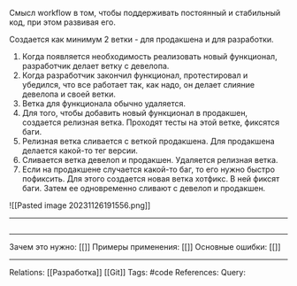 Смысл workflow в том, чтобы поддерживать постоянный и стабильный код, при этом развивая его. 

Создается как минимум 2 ветки - для продакшена и для разработки.
1. Когда появляется необходимость реализовать новый функционал, разработчик делает ветку с девелопа. 
2. Когда разработчик закончил функционал, протестировал и убедился, что все работает так, как надо, он делает слияние девелопа и своей ветки. 
3. Ветка для функционала обычно удаляется. 
4. Для того, чтобы добавить новый функционал в продакшен, создается релизная ветка. Проходят тесты на этой ветке, фиксятся баги. 
5. Релизная ветка сливается с веткой продакшена. Для продакшена делается какой-то тег версии. 
6. Сливается ветка девелоп и продакшен. Удаляется релизная ветка. 
7. Если на продакшене случается какой-то баг, то его нужно быстро пофиксить. Для этого создается новая ветка хотфикс. В ней фиксят баги. Затем ее одновременно сливают с девелоп и продакшен. 

![[Pasted image 20231126191556.png]]


___
```

```
___
Зачем это нужно: [[]] 
Примеры применения: [[]] 
Основные ошибки: [[]]
___
Relations: [[Разработка]] [[Git]] 
Tags: #code
References: 
Query: 